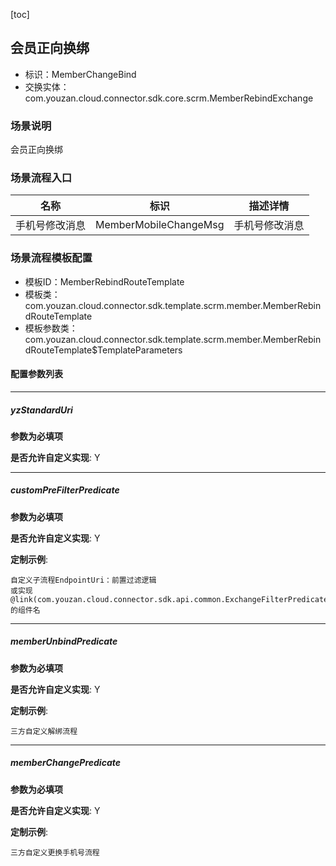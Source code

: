 [toc]

## 会员正向换绑
- 标识：MemberChangeBind
- 交换实体：com.youzan.cloud.connector.sdk.core.scrm.MemberRebindExchange
### 场景说明
会员正向换绑
### 场景流程入口

名称 | 标识 | 描述详情
---|---|---
手机号修改消息 | MemberMobileChangeMsg | 手机号修改消息

### 场景流程模板配置
- 模板ID：MemberRebindRouteTemplate
- 模板类：com.youzan.cloud.connector.sdk.template.scrm.member.MemberRebindRouteTemplate
- 模板参数类：com.youzan.cloud.connector.sdk.template.scrm.member.MemberRebindRouteTemplate$TemplateParameters

#### 配置参数列表

---
##### yzStandardUri
> 

**参数为必填项**


**是否允许自定义实现**: Y

---
##### customPreFilterPredicate
> 

**参数为必填项**


**是否允许自定义实现**: Y


**定制示例**:
```
自定义子流程EndpointUri：前置过滤逻辑
或实现@link(com.youzan.cloud.connector.sdk.api.common.ExchangeFilterPredicate)的组件名
```
---
##### memberUnbindPredicate
> 

**参数为必填项**


**是否允许自定义实现**: Y


**定制示例**:
```
三方自定义解绑流程
```
---
##### memberChangePredicate
> 

**参数为必填项**


**是否允许自定义实现**: Y


**定制示例**:
```
三方自定义更换手机号流程
```

